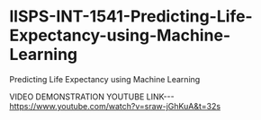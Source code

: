 # llSPS-INT-1541-Predicting-Life-Expectancy-using-Machine-Learning
Predicting Life Expectancy using Machine Learning

 VIDEO DEMONSTRATION YOUTUBE LINK---https://www.youtube.com/watch?v=sraw-jGhKuA&t=32s
